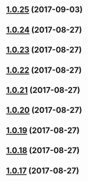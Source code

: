 <a name="1.0.25"></a>
## [1.0.25](https://github.com/merdmann/jsproject/compare/1.0.24...1.0.25) (2017-09-03)



<a name="1.0.24"></a>
## [1.0.24](https://github.com/merdmann/jsproject/compare/1.0.23...1.0.24) (2017-08-27)



<a name="1.0.23"></a>
## [1.0.23](https://github.com/merdmann/jsproject/compare/1.0.22...1.0.23) (2017-08-27)



<a name="1.0.22"></a>
## [1.0.22](https://github.com/merdmann/jsproject/compare/1.0.21...1.0.22) (2017-08-27)



<a name="1.0.21"></a>
## [1.0.21](https://github.com/merdmann/jsproject/compare/1.0.20...1.0.21) (2017-08-27)



<a name="1.0.20"></a>
## [1.0.20](https://github.com/merdmann/jsproject/compare/1.0.19...1.0.20) (2017-08-27)



<a name="1.0.19"></a>
## [1.0.19](https://github.com/merdmann/jsproject/compare/1.0.18...1.0.19) (2017-08-27)



<a name="1.0.18"></a>
## [1.0.18](https://github.com/merdmann/jsproject/compare/1.0.17...1.0.18) (2017-08-27)



<a name="1.0.17"></a>
## [1.0.17](https://github.com/merdmann/jsproject/compare/1.0.16...1.0.17) (2017-08-27)



